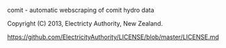 comit - automatic webscraping of comit hydro data

Copyright (C) 2013, Electricty Authority, New Zealand.

https://github.com/ElectricityAuthority/LICENSE/blob/master/LICENSE.md

